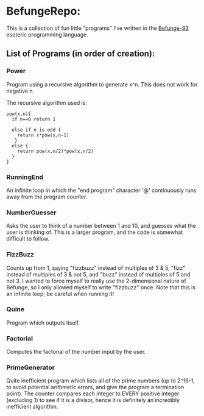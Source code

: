 # BefungeRepo:
This is a collection of fun little "programs" I've written in the [Befunge-93](http://esolangs.org/wiki/Befunge) esoteric programming language.

## List of Programs (in order of creation):
### Power
Program using a recursive algorithm to generate x^n. This does not work for negative n.

The recursive algorithm used is:

    pow(x,n){
      if n==0 return 1
      
      else if n is odd {
        return x*pow(x,n-1)
       }
      else {
        return pow(x,n/2)*pow(x,n/2)
      }
    }

### RunningEnd
An infinite loop in which the "end program" character '@' continuously runs away from the program counter.

### NumberGuesser
Asks the user to think of a number between 1 and 10, and guesses what the user is thinking of. This is a larger program, and the code is somewhat difficult to follow.

### FizzBuzz
Counts up from 1, saying "fizzbuzz" instead of multiples of 3 & 5, "fizz" instead of multiples of 3 & not 5, and "buzz" instead of multiples of 5 and not 3. I wanted to force myself to really use the 2-dimensional nature of Befunge, so I only allowed myself to write "fizzbuzz" once. Note that this is an infinite loop; be careful when running it!

### Quine
Program which outputs itself.

### Factorial
Computes the factorial of the number input by the user.

### PrimeGenerator
Quite inefficient program which lists all of the prime numbers (up to 2^16-1, to avoid potential arithmetic errors, and give the program a termination point). The counter compares each integer to EVERY positive integer (excluding 1) to see if it is a divisor, hence it is definitely an incredibly inefficient algorithm.